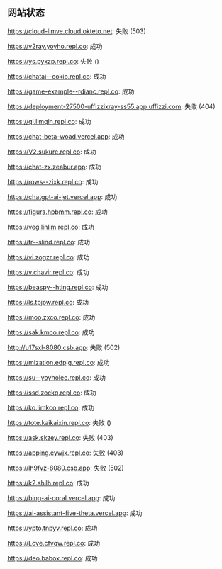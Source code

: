 ## 网站状态
https://cloud-limve.cloud.okteto.net: 失败 (503)

https://v2ray.yoyho.repl.co: 成功

https://ys.pyxzp.repl.co: 失败 ()

https://chatai--cokio.repl.co: 成功

https://game-example--rdianc.repl.co: 成功

https://deployment-27500-uffizzixray-ss55.app.uffizzi.com: 失败 (404)

https://qi.limqin.repl.co: 成功

https://chat-beta-woad.vercel.app: 成功

https://V2.sukure.repl.co: 成功

https://chat-zx.zeabur.app: 成功

https://rows--zixk.repl.co: 成功

https://chatgpt-ai-jet.vercel.app: 成功

https://figura.hpbmm.repl.co: 成功

https://veg.linlim.repl.co: 成功

https://tr--slind.repl.co: 成功

https://vi.zogzr.repl.co: 成功

https://v.chavir.repl.co: 成功

https://beaspy--hting.repl.co: 成功

https://ls.tpjow.repl.co: 成功

https://moo.zxco.repl.co: 成功

https://sak.kmco.repl.co: 成功

http://u17sxl-8080.csb.app: 失败 (502)

https://mization.edpjg.repl.co: 成功

https://su--yoyholee.repl.co: 成功

https://ssd.zockq.repl.co: 成功

https://ko.limkco.repl.co: 成功

https://tote.kaikaixin.repl.co: 失败 ()

https://ask.skzey.repl.co: 失败 (403)

https://apping.eywjx.repl.co: 失败 (403)

https://lh9fvz-8080.csb.app: 失败 (502)

https://k2.shilh.repl.co: 成功

https://bing-ai-coral.vercel.app: 成功

https://ai-assistant-five-theta.vercel.app: 成功

https://ypto.tnpyv.repl.co: 成功

https://Love.cfvqw.repl.co: 成功

https://deo.babox.repl.co: 成功

